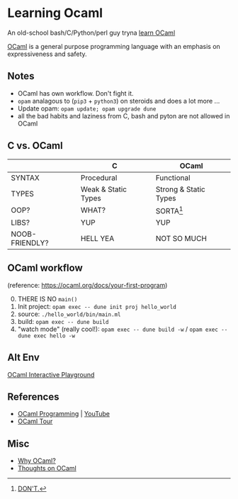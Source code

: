 # Learning Ocaml

An old-school bash/C/Python/perl guy tryna [learn OCaml](https://ocaml.org/learn)


[OCaml](https://ocaml.org/learn/description.html) is a general purpose
programming language with an emphasis on expressiveness and safety.


## Notes
- OCaml has own workflow. Don't fight it.
- `opam` analagous to (`pip3` + `python3`) on steroids and does a lot more ...
- Update opam: `opam update; opam upgrade dune`
- all the bad habits and laziness from C, bash and pyton are not allowed in OCaml


## C vs. OCaml

| | C | OCaml |
| --- | --- | --- |
| SYNTAX | Procedural | Functional |
| TYPES | Weak & Static Types | Strong & Static Types |
| OOP? | WHAT? | SORTA[^1] |
| LIBS? | YUP | YUP |
| NOOB-FRIENDLY? | HELL YEA | NOT SO MUCH |



[^1]: [DON'T.](https://stackoverflow.com/a/10780681)



## OCaml workflow
(reference: https://ocaml.org/docs/your-first-program) 

0. THERE IS NO `main()`
1. Init project: `opam exec -- dune init proj hello_world`
2. source: `./hello_world/bin/main.ml`
3. build: `opam exec -- dune build`
4. "watch mode" (really cool!): `opam exec -- dune build -w` / `opam exec -- dune exec hello -w`


## Alt Env
[OCaml Interactive Playground](https://ocaml.org/play)





## References

- [OCaml Programming](https://cs3110.github.io/textbook/cover.html) | [YouTube](https://www.youtube.com/playlist?list=PLre5AT9JnKShBOPeuiD9b-I4XROIJhkIU)
- [OCaml Tour](https://ocaml.org/docs/tour-of-ocaml)


## Misc

- [Why OCaml?](https://dev.realworldocaml.org/prologue.html#why-ocaml)
- [Thoughts on OCaml](https://chesterbeard.medium.com/thoughts-on-ocaml-oop-c3ab152d3454)
